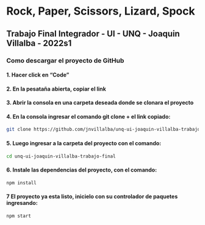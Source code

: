 # Rock, Paper, Scissors, Lizard, Spock
## Trabajo Final Integrador - UI - UNQ - Joaquin Villalba - 2022s1

### Como descargar el proyecto de GitHub

#### 1. Hacer click en “Code”

#### 2. En la pesataña abierta, copiar el link

#### 3. Abrir la consola en una carpeta deseada donde se clonara el proyecto

#### 4. En la consola ingresar el comando git clone + el link copiado: 
```sh
git clone https://github.com/jnvillalba/unq-ui-joaquin-villalba-trabajo-final.git
```

#### 5. Luego ingresar a la carpeta del proyecto con el comando:
```sh
cd unq-ui-joaquin-villalba-trabajo-final
```

#### 6. Instale las dependencias del proyecto, con el comando:
```sh	
npm install
```

#### 7 El proyecto ya esta listo, inicielo con su controlador de paquetes ingresando:
```sh	
npm start
```
